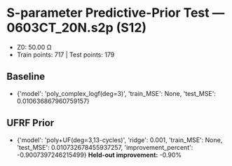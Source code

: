 # S-parameter Predictive-Prior Test — 0603CT_20N.s2p (S12)
- Z0: 50.00 Ω
- Train points: 717  |  Test points: 179

## Baseline
- {'model': 'poly_complex_logf(deg=3)', 'train_MSE': None, 'test_MSE': 0.010636867960759157}

## UFRF Prior
- {'model': 'poly+UF(deg=3,13-cycles)', 'ridge': 0.001, 'train_MSE': None, 'test_MSE': 0.010732678455937257, 'improvement_percent': -0.9007397246215499}
**Held-out improvement:** -0.90%